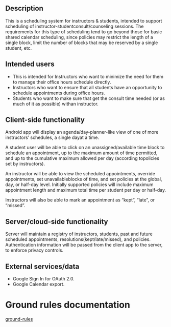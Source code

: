 ## Description

This is a scheduling system for instructors & students, intended to support scheduling of instructor-studentconsult/counseling sessions.
The requirements for this type of scheduling tend to go beyond those for basic shared calendar scheduling, since policies may restrict the length of a single block,
 limit the number of blocks that may be reserved by a single student, etc.

## Intended users

* This is intended for Instructors who want to minimize the need for them to manage their office hours schedule directly. 
* Instructors who want to ensure that all students have an opportunity to schedule appointments during office hours.
* Students who want to make sure that get the consult time needed (or as much of it as possible) withan instructor.

## Client-side functionality

Android app will display an agenda/day-planner-like view of one of more instructors’ schedules, a single dayat a time.

A student user will be able to click on an unassigned/available time block to schedule an appointment, up to the maximum amount of time permitted, and up to the 
cumulative maximum allowed per day (according topolicies set by instructors).

An instructor will be able to view the scheduled appointments, override appointments, set unavailableblocks of time, and set policies at the global, day,
 or half-day level. Initially supported policies will include maximum appointment length and maximum total time per student per day or half-day.

Instructors will also be able to mark an appointment as “kept”, “late”, or “missed”.

## Server/cloud-side functionality

Server will maintain a registry of instructors, students, past and future scheduled appointments, resolutions(kept/late/missed), and policies.
Authentication information will be passed from the client app to the server,
to enforce privacy controls.

## External services/data

* Google Sign In for OAuth 2.0.
* Google Calendar export.

# Ground rules documentation

[ground-rules](ground-rules.md)
